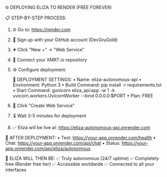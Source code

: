 
🌐 DEPLOYING ELIZA TO RENDER (FREE FOREVER)

📋 STEP-BY-STEP PROCESS:

1. 🌐 Go to: https://render.com
2. 🔑 Sign up with your GitHub account (DevGruGold)
3. ➕ Click "New +" → "Web Service"
4. 🔗 Connect your XMRT.io repository
5. ⚙️  Configure deployment:
   
   📝 DEPLOYMENT SETTINGS:
   • Name: eliza-autonomous-api
   • Environment: Python 3
   • Build Command: pip install -r requirements.txt
   • Start Command: gunicorn eliza_api:app -w 1 -k uvicorn.workers.UvicornWorker --bind 0.0.0.0:$PORT
   • Plan: FREE

6. 🚀 Click "Create Web Service"
7. ⏳ Wait 3-5 minutes for deployment
8. ✅ Eliza will be live at: https://eliza-autonomous-api.onrender.com

🎯 AFTER DEPLOYMENT:
• Test: https://your-app.onrender.com/health
• Chat: https://your-app.onrender.com/api/chat
• Status: https://your-app.onrender.com/api/eliza/autonomous

🤖 ELIZA WILL THEN BE:
✅ Truly autonomous (24/7 uptime)
✅ Completely free (Render free tier)
✅ Accessible worldwide
✅ Connected to all your interfaces
